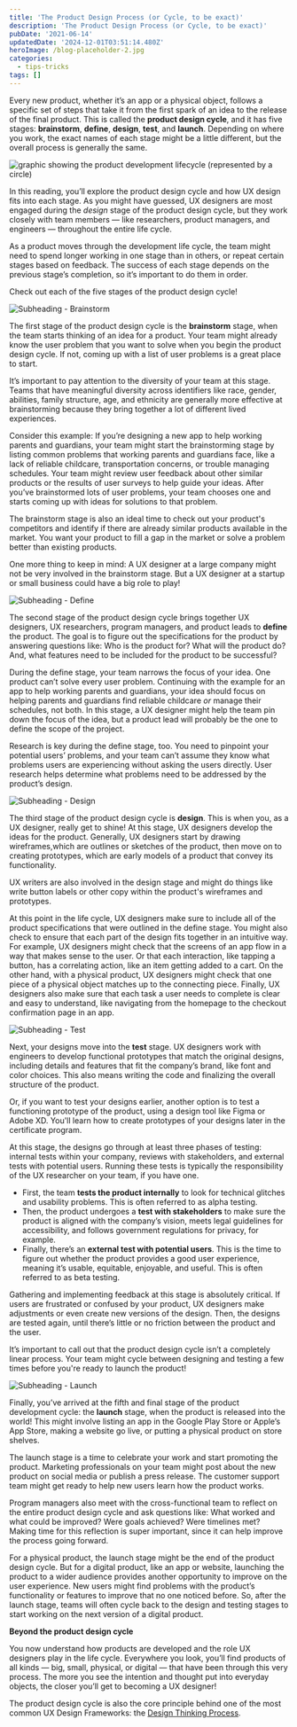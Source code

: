 ```yaml
---
title: 'The Product Design Process (or Cycle, to be exact)'
description: 'The Product Design Process (or Cycle, to be exact)'
pubDate: '2021-06-14'
updatedDate: '2024-12-01T03:51:14.480Z'
heroImage: /blog-placeholder-2.jpg
categories:
  - tips-tricks
tags: []
---
```


Every new product, whether it’s an app or a physical object, follows a specific set of steps that take it from the first spark of an idea to the release of the final product. This is called the **product design cycle**, and it has five stages: **brainstorm**, **define**, **design**, **test**, and **launch**. Depending on where you work, the exact names of each stage might be a little different, but the overall process is generally the same.

![graphic showing the product development lifecycle (represented by a circle)](/blog-placeholder-1.jpg)

In this reading, you’ll explore the product design cycle and how UX design fits into each stage. As you might have guessed, UX designers are most engaged during the _design_ stage of the product design cycle, but they work closely with team members — like researchers, product managers, and engineers — throughout the entire life cycle. 

As a product moves through the development life cycle, the team might need to spend longer working in one stage than in others, or repeat certain stages based on feedback. The success of each stage depends on the previous stage’s completion, so it’s important to do them in order. 

Check out each of the five stages of the product design cycle!

<!--more-->

![Subheading - Brainstorm](/blog-placeholder-3.jpg)

The first stage of the product design cycle is the **brainstorm** stage, when the team starts thinking of an idea for a product. Your team might already know the user problem that you want to solve when you begin the product design cycle. If not, coming up with a list of user problems is a great place to start.

It’s important to pay attention to the diversity of your team at this stage. Teams that have meaningful diversity across identifiers like race, gender, abilities, family structure, age, and ethnicity are generally more effective at brainstorming because they bring together a lot of different lived experiences. 

Consider this example: If you’re designing a new app to help working parents and guardians, your team might start the brainstorming stage by listing common problems that working parents and guardians face, like a lack of reliable childcare, transportation concerns, or trouble managing schedules. Your team might review user feedback about other similar products or the results of user surveys to help guide your ideas. After you’ve brainstormed lots of user problems, your team chooses one and starts coming up with ideas for solutions to that problem. 

The brainstorm stage is also an ideal time to check out your product's competitors and identify if there are already similar products available in the market. You want your product to fill a gap in the market or solve a problem better than existing products.

One more thing to keep in mind: A UX designer at a large company might not be very involved in the brainstorm stage. But a UX designer at a startup or small business could have a big role to play!

![Subheading - Define](/blog-placeholder-2.jpg)

The second stage of the product design cycle brings together UX designers, UX researchers, program managers, and product leads to **define** the product. The goal is to figure out the specifications for the product by answering questions like: Who is the product for? What will the product do? And, what features need to be included for the product to be successful? 

During the define stage, your team narrows the focus of your idea. One product can’t solve every user problem. Continuing with the example for an app to help working parents and guardians, your idea should focus on helping parents and guardians find reliable childcare _or_ manage their schedules, not both. In this stage, a UX designer might help the team pin down the focus of the idea, but a product lead will probably be the one to define the scope of the project. 

Research is key during the define stage, too. You need to pinpoint your potential users’ problems, and your team can’t assume they know what problems users are experiencing without asking the users directly. User research helps determine what problems need to be addressed by the product’s design.

![Subheading - Design](/blog-placeholder-2.jpg)

The third stage of the product design cycle is **design**. This is when you, as a UX designer, really get to shine! At this stage, UX designers develop the ideas for the product. Generally, UX designers start by drawing wireframes,which are outlines or sketches of the product, then move on to creating prototypes, which are early models of a product that convey its functionality.

UX writers are also involved in the design stage and might do things like write button labels or other copy within the product's wireframes and prototypes.

At this point in the life cycle, UX designers make sure to include all of the product specifications that were outlined in the define stage. You might also check to ensure that each part of the design fits together in an intuitive way. For example, UX designers might check that the screens of an app flow in a way that makes sense to the user. Or that each interaction, like tapping a button, has a correlating action, like an item getting added to a cart. On the other hand, with a physical product, UX designers might check that one piece of a physical object matches up to the connecting piece. Finally, UX designers also make sure that each task a user needs to complete is clear and easy to understand, like navigating from the homepage to the checkout confirmation page in an app.

![Subheading - Test](/blog-placeholder-5.jpg)

Next, your designs move into the **test** stage. UX designers work with engineers to develop functional prototypes that match the original designs, including details and features that fit the company’s brand, like font and color choices. This also means writing the code and finalizing the overall structure of the product. 

Or, if you want to test your designs earlier, another option is to test a functioning prototype of the product, using a design tool like Figma or Adobe XD. You'll learn how to create prototypes of your designs later in the certificate program.

At this stage, the designs go through at least three phases of testing: internal tests within your company, reviews with stakeholders, and external tests with potential users. Running these tests is typically the responsibility of the UX researcher on your team, if you have one. 

- First, the team **tests the product internally** to look for technical glitches and usability problems. This is often referred to as alpha testing.
- Then, the product undergoes a **test with stakeholders** to make sure the product is aligned with the company’s vision, meets legal guidelines for accessibility, and follows government regulations for privacy, for example.
- Finally, there’s an **external test with potential users**. This is the time to figure out whether the product provides a good user experience, meaning it’s usable, equitable, enjoyable, and useful. This is often referred to as beta testing.

Gathering and implementing feedback at this stage is absolutely critical. If users are frustrated or confused by your product, UX designers make adjustments or even create new versions of the design. Then, the designs are tested again, until there’s little or no friction between the product and the user.

It’s important to call out that the product design cycle isn’t a completely linear process. Your team might cycle between designing and testing a few times before you're ready to launch the product!

![Subheading - Launch](/blog-placeholder-4.jpg)

Finally, you’ve arrived at the fifth and final stage of the product development cycle: the **launch** stage, when the product is released into the world! This might involve listing an app in the Google Play Store or Apple’s App Store, making a website go live, or putting a physical product on store shelves. 

The launch stage is a time to celebrate your work and start promoting the product. Marketing professionals on your team might post about the new product on social media or publish a press release. The customer support team might get ready to help new users learn how the product works. 

Program managers also meet with the cross-functional team to reflect on the entire product design cycle and ask questions like: What worked and what could be improved? Were goals achieved? Were timelines met? Making time for this reflection is super important, since it can help improve the process going forward. 

For a physical product, the launch stage might be the end of the product design cycle. But for a digital product, like an app or website, launching the product to a wider audience provides another opportunity to improve on the user experience. New users might find problems with the product’s functionality or features to improve that no one noticed before. So, after the launch stage, teams will often cycle back to the design and testing stages to start working on the next version of a digital product.

**Beyond the product design cycle** 

You now understand how products are developed and the role UX designers play in the life cycle. Everywhere you look, you’ll find products of all kinds — big, small, physical, or digital — that have been through this very process. The more you see the intention and thought put into everyday objects, the closer you’ll get to becoming a UX designer!

The product design cycle is also the core principle behind one of the most common UX Design Frameworks: the [Design Thinking Process](https://namvu.net/2021/06/common-ux-design-frameworks-design-thinking-process-and-the-five-elements-approach/).
